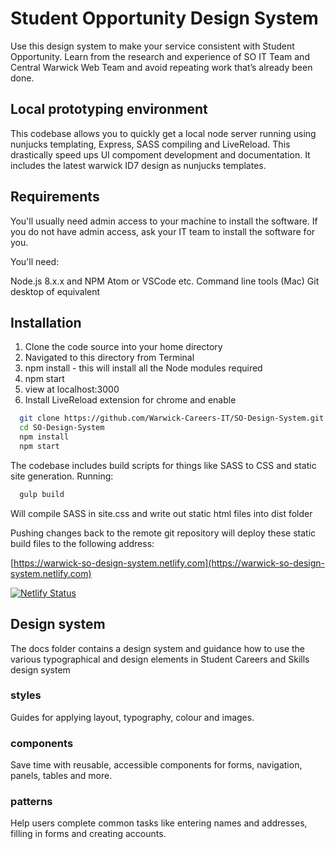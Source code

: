 

# Student Opportunity Design System

Use this design system to make your service consistent with Student Opportunity. Learn from the research and experience of SO IT Team and Central Warwick Web Team and avoid repeating work that’s already been done.


## Local prototyping environment

This codebase allows you to quickly get a local node server running using nunjucks templating, Express, SASS compiling and LiveReload. This drastically speed ups UI compoment development and documentation. It includes the latest warwick ID7 design as nunjucks templates.

## Requirements

You'll usually need admin access to your machine to install the software. If you do not have admin access, ask your IT team to install the software for you.

You'll need:

Node.js 8.x.x and NPM
Atom or VSCode etc.
Command line tools (Mac)
Git desktop of equivalent


## Installation

1. Clone the code source into your home directory
2. Navigated to this directory from Terminal
3. npm install - this will install all the Node modules required
4. npm start
5. view at localhost:3000
6. Install LiveReload extension for chrome and enable


```bash
  git clone https://github.com/Warwick-Careers-IT/SO-Design-System.git
  cd SO-Design-System
  npm install
  npm start
```

The codebase includes build scripts for things like SASS to CSS and static site generation. Running:

```bash
  gulp build
```
Will compile SASS in site.css and write out static html files into dist folder

Pushing changes back to the remote git repository will deploy these static build files to the following address:

[https://warwick-so-design-system.netlify.com](https://warwick-so-design-system.netlify.com)

[![Netlify Status](https://api.netlify.com/api/v1/badges/1f3cba9c-a238-4e89-b2ea-1eeec7fd0c88/deploy-status)](https://app.netlify.com/sites/warwick-so-design-system/deploys)


## Design system

The docs folder contains a design system and guidance how to use the various typographical and design elements in Student Careers and Skills design system

### styles
Guides for applying layout, typography, colour and images.

### components
Save time with reusable, accessible components for forms, navigation, panels, tables and more.

### patterns
Help users complete common tasks like entering names and addresses, filling in forms and creating accounts.

